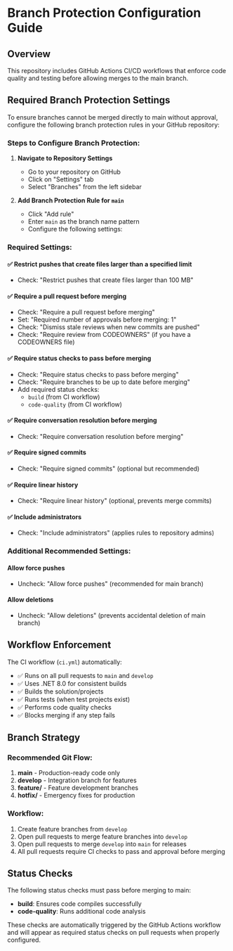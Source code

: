 # Branch Protection Configuration Guide

## Overview
This repository includes GitHub Actions CI/CD workflows that enforce code quality and testing before allowing merges to the main branch.

## Required Branch Protection Settings

To ensure branches cannot be merged directly to main without approval, configure the following branch protection rules in your GitHub repository:

### Steps to Configure Branch Protection:

1. **Navigate to Repository Settings**
   - Go to your repository on GitHub
   - Click on "Settings" tab
   - Select "Branches" from the left sidebar

2. **Add Branch Protection Rule for `main`**
   - Click "Add rule"
   - Enter `main` as the branch name pattern
   - Configure the following settings:

### Required Settings:

#### ✅ Restrict pushes that create files larger than a specified limit
- Check: "Restrict pushes that create files larger than 100 MB"

#### ✅ Require a pull request before merging
- Check: "Require a pull request before merging"
- Set: "Required number of approvals before merging: 1"
- Check: "Dismiss stale reviews when new commits are pushed"
- Check: "Require review from CODEOWNERS" (if you have a CODEOWNERS file)

#### ✅ Require status checks to pass before merging
- Check: "Require status checks to pass before merging"
- Check: "Require branches to be up to date before merging"
- Add required status checks:
  - `build` (from CI workflow)
  - `code-quality` (from CI workflow)

#### ✅ Require conversation resolution before merging
- Check: "Require conversation resolution before merging"

#### ✅ Require signed commits
- Check: "Require signed commits" (optional but recommended)

#### ✅ Require linear history
- Check: "Require linear history" (optional, prevents merge commits)

#### ✅ Include administrators
- Check: "Include administrators" (applies rules to repository admins)

### Additional Recommended Settings:

#### Allow force pushes
- Uncheck: "Allow force pushes" (recommended for main branch)

#### Allow deletions
- Uncheck: "Allow deletions" (prevents accidental deletion of main branch)

## Workflow Enforcement

The CI workflow (`ci.yml`) automatically:
- ✅ Runs on all pull requests to `main` and `develop`
- ✅ Uses .NET 8.0 for consistent builds
- ✅ Builds the solution/projects
- ✅ Runs tests (when test projects exist)
- ✅ Performs code quality checks
- ✅ Blocks merging if any step fails

## Branch Strategy

### Recommended Git Flow:
1. **main** - Production-ready code only
2. **develop** - Integration branch for features
3. **feature/** - Feature development branches
4. **hotfix/** - Emergency fixes for production

### Workflow:
1. Create feature branches from `develop`
2. Open pull requests to merge feature branches into `develop`
3. Open pull requests to merge `develop` into `main` for releases
4. All pull requests require CI checks to pass and approval before merging

## Status Checks

The following status checks must pass before merging to main:
- **build**: Ensures code compiles successfully
- **code-quality**: Runs additional code analysis

These checks are automatically triggered by the GitHub Actions workflow and will appear as required status checks on pull requests when properly configured.